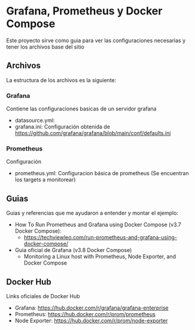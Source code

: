 # Grafana, Prometheus y Docker Compose

Este proyecto sirve como guia para ver las configuraciones necesarias y tener los archivos base del sitio

## Archivos

La estructura de los archivos es la siguiente:

### Grafana 

Contiene las configuraciones basicas de un servidor grafana
  - datasource.yml:
  - grafana.ini: Configuración obtenida de https://github.com/grafana/grafana/blob/main/conf/defaults.ini

### Prometheus

Configuración
  - prometheus.yml: Configuracion básica de prometheus (Se encuentran los targets a monitorear)

## Guias

Guias y referencias que me ayudaron a entender y montar el ejemplo:

- How To Run Prometheus and Grafana using Docker Compose (v3.7 Docker Compose):
  - https://techviewleo.com/run-prometheus-and-grafana-using-docker-compose/
- Guia oficial de Grafana (v3.8 Docker Compose)
  - Monitoring a Linux host with Prometheus, Node Exporter, and Docker Compose

## Docker Hub

Links oficiales de Docker Hub

- Grafana: https://hub.docker.com/r/grafana/grafana-enterprise
- Prometheus: https://hub.docker.com/r/prom/prometheus
- Node Exporter: https://hub.docker.com/r/prom/node-exporter


